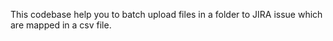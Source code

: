 This codebase help you to batch upload files in a folder to JIRA issue which are mapped in a csv file.
